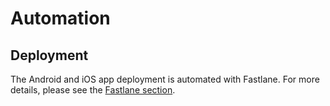# Automation

## Deployment

The Android and iOS app deployment is automated with Fastlane. For more details, please see the [Fastlane section](./fastlane.md).
